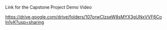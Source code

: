 Link for the Capstone Project Demo Video

https://drive.google.com/drive/folders/107orwCIzseW8sMYX3gUNxVVF6CoIn1yK?usp=sharing